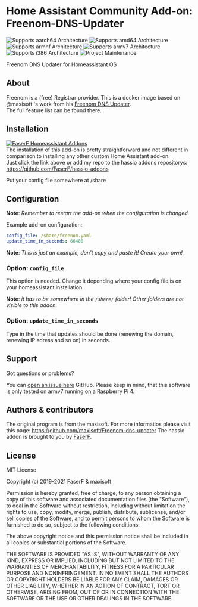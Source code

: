 # Home Assistant Community Add-on: Freenom-DNS-Updater
![Supports aarch64 Architecture][aarch64-shield] ![Supports amd64 Architecture][amd64-shield] ![Supports armhf Architecture][armhf-shield] ![Supports armv7 Architecture][armv7-shield] ![Supports i386 Architecture][i386-shield]
![Project Maintenance][maintenance-shield]

Freenom DNS Updater for Homeassistant OS

## About

Freenom is a (free) Registrar provider. This is a docker image based on @maxisoft 's work from his [Freenom DNS Updater](https://github.com/maxisoft/Freenom-dns-updater).<br /> 
The full feature list can be found there.

## Installation

[![FaserF Homeassistant Addons](https://my.home-assistant.io/badges/supervisor_add_addon_repository.svg)](https://my.home-assistant.io/redirect/supervisor_add_addon_repository/?repository_url=https%3A%2F%2Fgithub.com%2FFaserF%2Fhassio-addons)
<br /> 
The installation of this add-on is pretty straightforward and not different in comparison to installing any other custom Home Assistant add-on.<br /> 
Just click the link above or add my repo to the hassio addons repositorys: https://github.com/FaserF/hassio-addons

Put your config file somewhere at /share<br /> 

## Configuration

**Note**: _Remember to restart the add-on when the configuration is changed._

Example add-on configuration:

```yaml
config_file: /share/freenom.yaml
update_time_in_seconds: 86400
```

**Note**: _This is just an example, don't copy and paste it! Create your own!_

### Option: `config_file`

This option is needed. Change it depending where your config file is on your homeassistant installation.

**Note**: _it has to be somewhere in the `/share/` folder! Other folders are not visible to this addon._

### Option: `update_time_in_seconds`

Type in the time that updates should be done (renewing the domain, renewing IP adress and so on) in seconds.

## Support

Got questions or problems?

You can [open an issue here][issue] GitHub.
Please keep in mind, that this software is only tested on armv7 running on a Raspberry Pi 4.

## Authors & contributors

The original program is from the maxisoft. For more informatios please visit this page: https://github.com/maxisoft/Freenom-dns-updater
The hassio addon is brought to you by [FaserF].

## License

MIT License

Copyright (c) 2019-2021 FaserF & maxisoft

Permission is hereby granted, free of charge, to any person obtaining a copy
of this software and associated documentation files (the "Software"), to deal
in the Software without restriction, including without limitation the rights
to use, copy, modify, merge, publish, distribute, sublicense, and/or sell
copies of the Software, and to permit persons to whom the Software is
furnished to do so, subject to the following conditions:

The above copyright notice and this permission notice shall be included in all
copies or substantial portions of the Software.

THE SOFTWARE IS PROVIDED "AS IS", WITHOUT WARRANTY OF ANY KIND, EXPRESS OR
IMPLIED, INCLUDING BUT NOT LIMITED TO THE WARRANTIES OF MERCHANTABILITY,
FITNESS FOR A PARTICULAR PURPOSE AND NONINFRINGEMENT. IN NO EVENT SHALL THE
AUTHORS OR COPYRIGHT HOLDERS BE LIABLE FOR ANY CLAIM, DAMAGES OR OTHER
LIABILITY, WHETHER IN AN ACTION OF CONTRACT, TORT OR OTHERWISE, ARISING FROM,
OUT OF OR IN CONNECTION WITH THE SOFTWARE OR THE USE OR OTHER DEALINGS IN THE
SOFTWARE.

[maintenance-shield]: https://img.shields.io/maintenance/yes/2021.svg
[aarch64-shield]: https://img.shields.io/badge/aarch64-yes-green.svg
[amd64-shield]: https://img.shields.io/badge/amd64-yes-green.svg
[armhf-shield]: https://img.shields.io/badge/armhf-yes-green.svg
[armv7-shield]: https://img.shields.io/badge/armv7-yes-green.svg
[i386-shield]: https://img.shields.io/badge/i386-yes-green.svg
[FaserF]: https://github.com/FaserF/
[issue]: https://github.com/FaserF/hassio-addons/issues